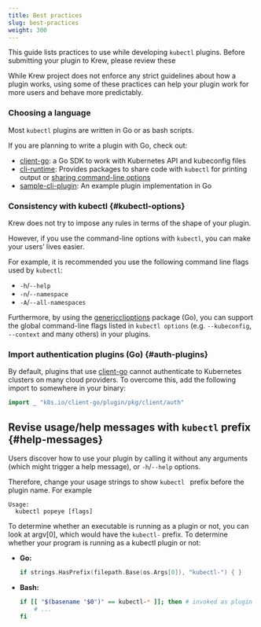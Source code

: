 ```yaml
---
title: Best practices
slug: best-practices
weight: 300
---
```


This guide lists practices to use while developing `kubectl` plugins. Before
submitting your plugin to Krew, please review these

While Krew project does not enforce any strict guidelines about how a plugin
works, using some of these practices can help your plugin work for more users
and behave more predictably.

### Choosing a language

Most `kubectl` plugins are written in Go or as bash scripts.

If you are planning to write a plugin with Go, check out:

- [client-go]: a Go SDK to work with Kubernetes API and kubeconfig files
- [cli-runtime]: Provides packages to share code with `kubectl` for printing output or [sharing command-line options][cli-opts]
- [sample-cli-plugin]: An example plugin implementation in Go

### Consistency with kubectl {#kubectl-options}

Krew does not try to impose any rules in terms of the shape of your plugin.

However, if you use the command-line options with `kubectl`, you can make your
users’ lives easier.

For example, it is recommended you use the following command line flags used by
`kubectl`:

- `-h`/`--help`
- `-n`/`--namespace`
- `-A`/`--all-namespaces`

Furthermore, by using the [genericclioptions][cli-opts] package (Go), you can
support the global command-line flags listed in `kubectl options` (e.g.
`--kubeconfig`, `--context` and many others) in your plugins.

### Import authentication plugins (Go) {#auth-plugins}

By default, plugins that use [client-go]
cannot authenticate to Kubernetes clusters on many cloud providers. To overcome
this, add the following import to somewhere in your binary:

```go
import _ "k8s.io/client-go/plugin/pkg/client/auth"
```

[cli-runtime]: https://github.com/kubernetes/cli-runtime/
[client-go]: https://godoc.org/k8s.io/client-go
[cli-opts]: https://godoc.org/k8s.io/cli-runtime/pkg/genericclioptions
[sample-cli-plugin]: https://github.com/kubernetes/sample-cli-plugin

## Revise usage/help messages with `kubectl` prefix {#help-messages}

Users discover how to use your plugin by calling it without any arguments (which
might trigger a help message), or `-h`/`--help` options.

Therefore, change your usage strings to show `kubectl ` prefix before the plugin
name. For example

```text
Usage:
  kubectl popeye [flags]
```

To determine whether an executable is running as a plugin or not, you can look
at argv[0], which would have the `kubectl-` prefix. To determine whether your
program is running as a kubectl plugin or not:

- **Go:**

    ```go
    if strings.HasPrefix(filepath.Base(os.Args[0]), "kubectl-") { }
    ```

- **Bash:**

    ```bash
    if [[ "$(basename "$0")" == kubectl-* ]]; then # invoked as plugin
        # ...
    fi
    ```
